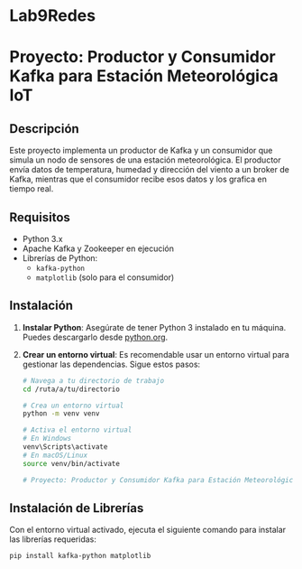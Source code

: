 # Lab9Redes

# Proyecto: Productor y Consumidor Kafka para Estación Meteorológica IoT

## Descripción
Este proyecto implementa un productor de Kafka y un consumidor que simula un nodo de sensores de una estación meteorológica. El productor envía datos de temperatura, humedad y dirección del viento a un broker de Kafka, mientras que el consumidor recibe esos datos y los grafica en tiempo real.

## Requisitos

- Python 3.x
- Apache Kafka y Zookeeper en ejecución
- Librerías de Python:
  - `kafka-python`
  - `matplotlib` (solo para el consumidor)

## Instalación

1. **Instalar Python**:
   Asegúrate de tener Python 3 instalado en tu máquina. Puedes descargarlo desde [python.org](https://www.python.org/downloads/).

2. **Crear un entorno virtual**:
   Es recomendable usar un entorno virtual para gestionar las dependencias. Sigue estos pasos:
   ```bash
   # Navega a tu directorio de trabajo
   cd /ruta/a/tu/directorio

   # Crea un entorno virtual
   python -m venv venv

   # Activa el entorno virtual
   # En Windows
   venv\Scripts\activate
   # En macOS/Linux
   source venv/bin/activate

   # Proyecto: Productor y Consumidor Kafka para Estación Meteorológica IoT

## Instalación de Librerías

Con el entorno virtual activado, ejecuta el siguiente comando para instalar las librerías requeridas:

```bash
pip install kafka-python matplotlib

